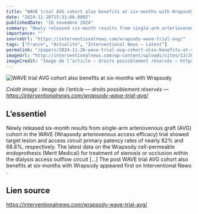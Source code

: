 ```yaml
---
title: "WAVE trial AVG cohort also benefits at six-months with Wrapsody"
date: "2024-11-26T15:31:06.000Z"
publishedDate: "26 novembre 2024"
summary: "Newly released six-month results from single-arm arteriovenous graft (AVG) cohort in the WAVE (Wrapsody arteriovenous access efficacy) trial showed target lesion and access circuit primary patency rates of nearly 82% and 68.8%, respectively. The latest data on the Wrapsody cell-permeable endoprothesis (Merit Medical) for treatment of stenosis or occlusion within the dialysis access outflow circuit [&#8230;] The post WAVE trial AVG cohort also benefits at six-months with Wrapsody appeared first on Interventional News ."
importance: ""
sourceUrl: "https://interventionalnews.com/wrapsody-wave-trial-avg/"
tags: ["France", "Actualité", "Interventional News — Latest"]
permalink: "/papers/2024-11-26-wave-trial-avg-cohort-also-benefits-at-six-months-with-wrapsody"
imageUrl: "http://interventionalnews.com/wp-content/uploads/sites/13/2024/11/Wrapsody-device-feature-image.jpg"
imageCredit: "Image de l’article — droits possiblement réservés — https://interventionalnews.com/wrapsody-wave-trial-avg/"
---
```


![WAVE trial AVG cohort also benefits at six-months with Wrapsody](http://interventionalnews.com/wp-content/uploads/sites/13/2024/11/Wrapsody-device-feature-image.jpg)

*Crédit image : Image de l’article — droits possiblement réservés — https://interventionalnews.com/wrapsody-wave-trial-avg/*

## L’essentiel

Newly released six-month results from single-arm arteriovenous graft (AVG) cohort in the WAVE (Wrapsody arteriovenous access efficacy) trial showed target lesion and access circuit primary patency rates of nearly 82% and 68.8%, respectively. The latest data on the Wrapsody cell-permeable endoprothesis (Merit Medical) for treatment of stenosis or occlusion within the dialysis access outflow circuit [&#8230;] The post WAVE trial AVG cohort also benefits at six-months with Wrapsody appeared first on Interventional News .

## Lien source

https://interventionalnews.com/wrapsody-wave-trial-avg/
